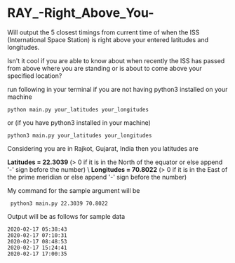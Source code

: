 # RAY_-Right_Above_You-
Will output the 5 closest timings from current time of when the ISS (International Space Station) is right above your entered latitudes and longitudes. 

Isn't it cool if you are able to know about when recently the ISS has passed from above where you are standing or is about to come above your specified location?

run following in your terminal if you are not having python3 installed on your machine
```
python main.py your_latitudes your_longitudes
```
or (if you have python3 installed in your machine)
```
python3 main.py your_latitudes your_longitudes
```

Considering you are in Rajkot, Gujarat, India then you latitudes are

**Latitudes = 22.3039** (> 0 if it is in the North of the equator or else append '-' sign before the number) \\
**Longitudes = 70.8022** (> 0 if it is in the East of the prime meridian or else append '-' sign before the number)

My command for the sample argument will be
```
 python3 main.py 22.3039 70.8022
```

Output will be as follows for sample data 
```
2020-02-17 05:38:43
2020-02-17 07:10:31
2020-02-17 08:48:53
2020-02-17 15:24:41
2020-02-17 17:00:35
```

